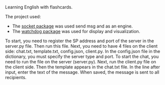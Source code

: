 Learning English with flashcards.

The project used:
* The [socket package](https://docs.python.org/3/library/socket.html) was used send msg and 
as an engine.
* The [watchdog package](https://pypi.org/project/watchdog/) was used for display and visualization.

To start, you need to register the SP address and port of the server in the server.py file. Then run this file.
Next, you need to have 4 files on the client side: chat.txt, template.txt, config.json, client.py. In the config.json file in the dictionary, you must specify the server type and port.
To start the chat, you need to run the file on the server (server.py). Next, run the client.py file on the client side. Then the template appears in the chat.txt file. In the line after input, enter the text of the message. When saved, the message is sent to all recipients.